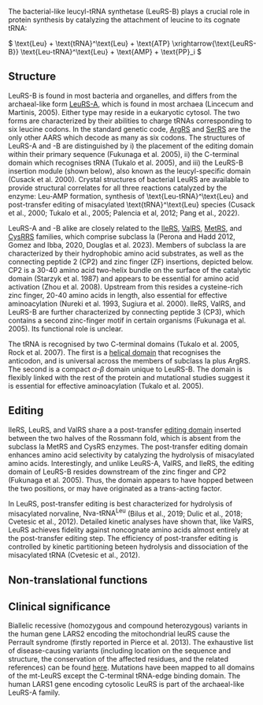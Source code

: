 

The bacterial-like leucyl-tRNA synthetase (LeuRS-B) plays a crucial role in protein synthesis by catalyzing the attachment of leucine to its cognate tRNA:




$ \text{Leu} + \text{tRNA}^\text{Leu} + \text{ATP} \xrightarrow{\text{LeuRS-B}} \text{Leu-tRNA}^\text{Leu} + \text{AMP} + \text{PP}_i  $


## Structure

LeuRS-B is found in most bacteria and organelles, and differs from the archaeal-like form [LeuRS-A](/class1/leu2), which is found in most archaea (Lincecum and Martinis, 2005).
Either type may reside in a eukaryotic cytosol.   The two forms are characterized by their abilities to charge tRNAs corresponding to six leucine codons.
In the standard genetic code, [ArgRS](/class1/arg) and [SerRS](/class2/ser1) are the only other AARS which decode as many as six codons.
The structures of LeuRS-A and -B are distinguished by 
i) the placement of the editing domain within their primary sequence  (Fukunaga et al. 2005), 
ii) the C-terminal domain which recognises tRNA (Tukalo et al. 2005), and 
iii) the LeuRS-B insertion module (shown below), also known as the leucyl-specific domain (Cusack et al. 2000).
Crystal structures of bacterial LeuRS are available to provide structural correlates for all three reactions catalyzed by the enzyme: Leu-AMP formation, synthesis of \text{Leu-tRNA}^\text{Leu}  and post-transfer editing of misacylated \text{tRNA}^\text{Leu}  species (Cusack et al., 2000; Tukalo et al., 2005; Palencia et al, 2012; Pang et al., 2022).


LeuRS-A and -B alike are closely related to the  [IleRS](/class1/ile), [ValRS](/class1/val), [MetRS](/class1/met), and [CysRRS](/class1/cys) families, which comprise 
subclass Ia (Perona and Hadd 2012, Gomez and Ibba, 2020, Douglas et al. 2023).
Members of subclass Ia are characterized by their hydrophobic amino acid substrates, as well as the connecting peptide 2 (CP2) and zinc finger (ZF) insertions, depicted below. 
CP2 is a 30-40 amino acid two-helix bundle on the surface of the catalytic domain (Starzyk et al. 1987) and appears to be essential for amino acid activation (Zhou et al. 2008). 
Upstream from this resides a cysteine-rich zinc finger, 20-40 amino acids in length, also essential for effective aminoacylation (Nureki et al. 1993, Sugiura et al. 2000). 
IleRS, ValRS, and LeuRS-B are further characterized by connecting peptide 3 (CP3), which contains a second zinc-finger motif in certain organisms (Fukunaga et al. 2005).
Its functional role is unclear. 


The tRNA is recognised by two C-terminal domains (Tukalo et al. 2005, Rock et al. 2007).
The first is a  [helical domain](/d/crimvl) that recognises the anticodon, and is universal across the members of subclass Ia plus ArgRS.
The second is a compact $\alpha$-$\beta$ domain unique to LeuRS-B.
The domain is flexibly linked with the rest of the protein and mutational studies suggest it is essential for effective aminoacylation (Tukalo et al. 2005).



## Editing


IleRS, LeuRS, and ValRS share a a post-transfer [editing domain](/d/edit1a) inserted between the two halves of the Rossmann fold, which is absent from the subclass Ia MetRS and CysRS enzymes. The post-transfer editing domain enhances amino acid selectivity by catalyzing the hydrolysis of misacylated amino acids. Interestingly, and unlike LeuRS-A, ValRS, and IleRS, the editing domain of LeuRS-B resides downstream of the zinc finger and CP2 (Fukunaga et al. 2005). Thus, the domain appears to have hopped between the two positions, or may have originated as a trans-acting factor.

 In LeuRS, post-transfer editing is best characterized for hydrolysis of misacylated norvaline, $\text{Nva-tRNA}^\text{Leu}$ (Bilus et al., 2019; Dulic et al., 2018; Cvetesic et al., 2012). Detailed kinetic analyses have shown that, like ValRS, LeuRS achieves fidelity against noncognate amino acids almost entirely at the post-transfer editing step. The efficiency of post-transfer editing is controlled by kinetic partitioning beteen hydrolysis and dissociation of the misacylated tRNA (Cvetesic et al., 2012).



## Non-translational functions


## Clinical significance



Biallelic recessive (homozygous and compound heterozygous) variants in the human gene LARS2 encoding the mitochondrial leuRS cause the Perrault syndrome (firstly reported in Pierce et al. 2013). The exhaustive list of disease-causing variants (including location on the sequence and structure, the conservation of the affected residues, and the related references) can be found [here](http://misynpat.org/misynpat/PageMaker.rvt?name=LARS2). Mutations have been mapped to all domains of the mt-LeuRS except the C-terminal tRNA-edge binding domain.
The human LARS1 gene encoding cytosolic LeuRS is part of the archaeal-like LeuRS-A family.


